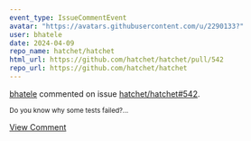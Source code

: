 ```yaml
---
event_type: IssueCommentEvent
avatar: "https://avatars.githubusercontent.com/u/2290133?"
user: bhatele
date: 2024-04-09
repo_name: hatchet/hatchet
html_url: https://github.com/hatchet/hatchet/pull/542
repo_url: https://github.com/hatchet/hatchet
---
```


<a href='https://github.com/bhatele' target='_blank'>bhatele</a> commented on issue <a href='https://github.com/hatchet/hatchet/pull/542' target='_blank'>hatchet/hatchet#542</a>.

<small>Do you know why some tests failed?...</small>

<a href='https://github.com/hatchet/hatchet/pull/542' target='_blank'>View Comment</a>